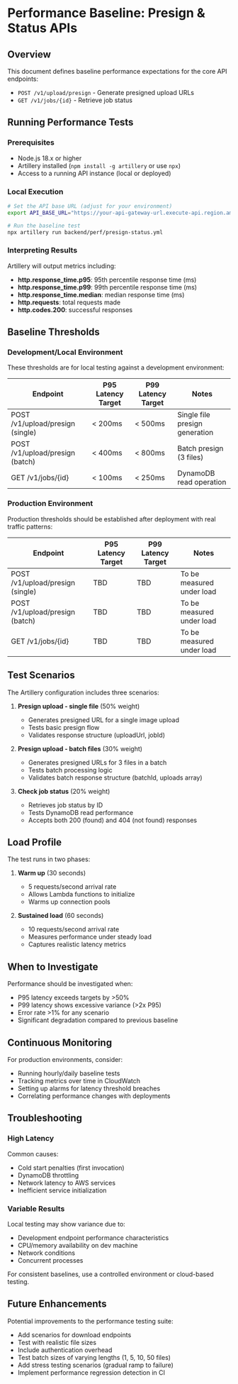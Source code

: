 # Performance Baseline: Presign & Status APIs

## Overview

This document defines baseline performance expectations for the core API endpoints:
- `POST /v1/upload/presign` - Generate presigned upload URLs
- `GET /v1/jobs/{id}` - Retrieve job status

## Running Performance Tests

### Prerequisites

- Node.js 18.x or higher
- Artillery installed (`npm install -g artillery` or use `npx`)
- Access to a running API instance (local or deployed)

### Local Execution

```bash
# Set the API base URL (adjust for your environment)
export API_BASE_URL="https://your-api-gateway-url.execute-api.region.amazonaws.com/dev"

# Run the baseline test
npx artillery run backend/perf/presign-status.yml
```

### Interpreting Results

Artillery will output metrics including:
- **http.response_time.p95**: 95th percentile response time (ms)
- **http.response_time.p99**: 99th percentile response time (ms)
- **http.response_time.median**: median response time (ms)
- **http.requests**: total requests made
- **http.codes.200**: successful responses

## Baseline Thresholds

### Development/Local Environment

These thresholds are for local testing against a development environment:

| Endpoint | P95 Latency Target | P99 Latency Target | Notes |
|----------|-------------------|-------------------|-------|
| POST /v1/upload/presign (single) | < 200ms | < 500ms | Single file presign generation |
| POST /v1/upload/presign (batch) | < 400ms | < 800ms | Batch presign (3 files) |
| GET /v1/jobs/{id} | < 100ms | < 250ms | DynamoDB read operation |

### Production Environment

Production thresholds should be established after deployment with real traffic patterns:

| Endpoint | P95 Latency Target | P99 Latency Target | Notes |
|----------|-------------------|-------------------|-------|
| POST /v1/upload/presign (single) | TBD | TBD | To be measured under load |
| POST /v1/upload/presign (batch) | TBD | TBD | To be measured under load |
| GET /v1/jobs/{id} | TBD | TBD | To be measured under load |

## Test Scenarios

The Artillery configuration includes three scenarios:

1. **Presign upload - single file** (50% weight)
   - Generates presigned URL for a single image upload
   - Tests basic presign flow
   - Validates response structure (uploadUrl, jobId)

2. **Presign upload - batch files** (30% weight)
   - Generates presigned URLs for 3 files in a batch
   - Tests batch processing logic
   - Validates batch response structure (batchId, uploads array)

3. **Check job status** (20% weight)
   - Retrieves job status by ID
   - Tests DynamoDB read performance
   - Accepts both 200 (found) and 404 (not found) responses

## Load Profile

The test runs in two phases:

1. **Warm up** (30 seconds)
   - 5 requests/second arrival rate
   - Allows Lambda functions to initialize
   - Warms up connection pools

2. **Sustained load** (60 seconds)
   - 10 requests/second arrival rate
   - Measures performance under steady load
   - Captures realistic latency metrics

## When to Investigate

Performance should be investigated when:

- P95 latency exceeds targets by >50%
- P99 latency shows excessive variance (>2x P95)
- Error rate >1% for any scenario
- Significant degradation compared to previous baseline

## Continuous Monitoring

For production environments, consider:
- Running hourly/daily baseline tests
- Tracking metrics over time in CloudWatch
- Setting up alarms for latency threshold breaches
- Correlating performance changes with deployments

## Troubleshooting

### High Latency

Common causes:
- Cold start penalties (first invocation)
- DynamoDB throttling
- Network latency to AWS services
- Inefficient service initialization

### Variable Results

Local testing may show variance due to:
- Development endpoint performance characteristics
- CPU/memory availability on dev machine
- Network conditions
- Concurrent processes

For consistent baselines, use a controlled environment or cloud-based testing.

## Future Enhancements

Potential improvements to the performance testing suite:
- Add scenarios for download endpoints
- Test with realistic file sizes
- Include authentication overhead
- Test batch sizes of varying lengths (1, 5, 10, 50 files)
- Add stress testing scenarios (gradual ramp to failure)
- Implement performance regression detection in CI
